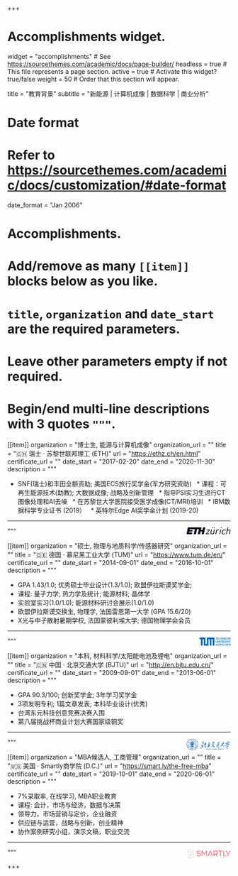 +++
# Accomplishments widget.
widget = "accomplishments"  # See https://sourcethemes.com/academic/docs/page-builder/
headless = true  # This file represents a page section.
active = true  # Activate this widget? true/false
weight = 50  # Order that this section will appear.

title = "教育背景"
subtitle = "新能源 | 计算机成像 | 数据科学 | 商业分析"

# Date format
#   Refer to https://sourcethemes.com/academic/docs/customization/#date-format
date_format = "Jan 2006"

# Accomplishments.
#   Add/remove as many `[[item]]` blocks below as you like.
#   `title`, `organization` and `date_start` are the required parameters.
#   Leave other parameters empty if not required.
#   Begin/end multi-line descriptions with 3 quotes `"""`.

[[item]]
  organization = "博士生, 能源与计算机成像"
  organization_url = ""
  title = "🇨🇭 瑞士 · 苏黎世联邦理工 (ETH)"
  url = "https://ethz.ch/en.html"
  certificate_url = ""
  date_start = "2017-02-20"
  date_end = "2020-11-30"
  description = """
  * SNF(瑞士)和丰田全额资助; 美国ECS旅行奖学金(军方研究资助)
  * 课程：可再生能源技术(助教); 大数据成像; 战略及创新管理
  * 指导PSI实习生进行CT图像处理和AI去噪
  * 在苏黎世大学医院接受医学成像(CT/MRI)培训
  * IBM数据科学专业证书 (2019）
  * 英特尔Edge AI奖学金计划 (2019-20)
  ---  
 <img src="https://github.com/XuHongCN/academia/raw/master/static/img/eth.png" style="float:right" width="100px">
  """

[[item]]
  organization = "硕士, 物理与地质科学/传感器研究"
  organization_url = ""
  title = ":de: 德国 · 慕尼黑工业大学 (TUM)"
  url = "https://www.tum.de/en/"
  certificate_url = ""
  date_start = "2014-09-01"
  date_end = "2016-10-01"
  description = """
  * GPA 1.43/1.0; 优秀硕士毕业设计(1.3/1.0); 欧盟伊拉斯谟奖学金; 
  * 课程: 量子力学; 热力学及统计; 能源材料; 晶体学
  * 实验室实习(1.0/1.0); 能源材料研讨会展示(1.0/1.0)
  * 欧盟伊拉斯谟交换生, 物理学, 法国雷恩第一大学 (GPA 15.6/20)
  * X光与中子散射暑期学校, 法国蒙彼利埃大学; 德国物理学会会员
  ---
 <img src="https://github.com/XuHongCN/academia/raw/master/static/img/tum.png" style="float:right" width="70px">
  """

[[item]]
  organization = "本科, 材料科学/太阳能电池及锂电"
  organization_url = ""
  title = ":cn: 中国 · 北京交通大学 (BJTU)"
  url = "http://en.bjtu.edu.cn/"
  certificate_url = ""
  date_start = "2009-09-01"
  date_end = "2013-06-01"
  description = """
  * GPA 90.3/100; 创新奖学金; 3年学习奖学金
  * 3项发明专利; 1篇文章发表; 本科毕业设计(优秀)
  * 台湾东元科技创意竞赛决赛入围
  * 第八届挑战杯商业计划大赛国家级铜奖
  ---  
 <img src="https://github.com/XuHongCN/academia/raw/master/static/img/bjtu.png" style="float:right" width="100px">
  """
 
 [[item]]
  organization = "MBA候选人, 工商管理"
  organization_url = ""
  title = ":us: 美国 · Smartly商学院 (D.C.)"
  url = "https://smart.ly/the-free-mba"
  certificate_url = ""
  date_start = "2019-10-01"
  date_end = "2020-06-01"
  description = """
  * 7%录取率, 在线学习, MBA职业教育
  * 课程: 会计，市场与经济，数据与决策
  * 领导力，市场营销与定价，企业融资
  * 供应链与运营，战略与创新，创业精神
  * 协作案例研究小组，演示文稿，职业交流
  ---
  <img src="https://github.com/XuHongCN/academia/raw/master/static/img/smartly.png" style="float:right" width="100px">
  """

+++
